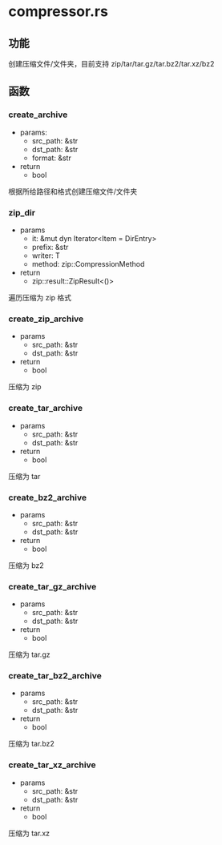 # compressor.rs

## 功能

创建压缩文件/文件夹，目前支持 zip/tar/tar.gz/tar.bz2/tar.xz/bz2



## 函数



### create_archive

- params: 
  - src_path: &str
  - dst_path: &str
  - format: &str
- return
  - bool

根据所给路径和格式创建压缩文件/文件夹

### zip_dir

- params
  - it: &mut dyn Iterator<Item = DirEntry>
  - prefix: &str
  - writer: T
  - method: zip::CompressionMethod
- return
  - zip::result::ZipResult<()>

遍历压缩为 zip 格式

### create_zip_archive

- params
  - src_path: &str
  - dst_path: &str
- return
  - bool

压缩为 zip

### create_tar_archive

- params
  - src_path: &str
  - dst_path: &str
- return
  - bool

压缩为 tar

### create_bz2_archive

- params
  - src_path: &str
  - dst_path: &str
- return
  - bool

压缩为 bz2

### create_tar_gz_archive

- params
  - src_path: &str
  - dst_path: &str
- return
  - bool

压缩为 tar.gz



### create_tar_bz2_archive

- params
  - src_path: &str
  - dst_path: &str
- return
  - bool

压缩为 tar.bz2



### create_tar_xz_archive

- params
  - src_path: &str
  - dst_path: &str
- return
  - bool

压缩为 tar.xz